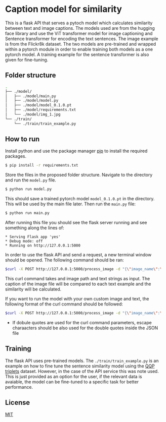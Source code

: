 # Caption model for similarity

This is a flask API that serves a pytoch model which calculates similarity between text and image captions.
The models used are from the hugging face library and use the ViT transformer model for image captioning and Sentence transformer 
for encoding the text sentences.
The image example is from the Flickr8k dataset.
The two models are pre-trained and wrapped within a pytorch module in order to enable training both models as a one pytorch model.
A training example for the sentence transformer is also given for fine-tuning.

## Folder structure

```bash
.
├── ./model/
│   ├── ./model/main.py
│   ├── ./model/model.py
│   ├── ./model/model_0.1.0.pt
│   ├── ./model/requirements.txt
│   └── ./model/img_1.jpg
└── ./train/
    └── ./train/train_example.py
```

## How to run

Install python and use the package manager [pip](https://pip.pypa.io/en/stable/) to install the required packages.

```bash
$ pip install -r requirements.txt
```
Store the files in the proposed folder structure.
Navigate to the directory and run the ```model.py``` file.
```bash
$ python run model.py
```
This should save a trained pytorch model ```model_0.1.0.pt``` in the directory. This will be used by the main file later.
Then run the ```main.py``` file:

```bash
$ python run main.py
```
After running this file you should see the flask server running
and see something along the lines of:
```
* Serving Flask app 'yes'
* Debug mode: off
* Running on http://127.0.0.1:5000
```
In order to use the flask API and send a request, a new terminal window should be opened.
The following command should be ran:

```bash
$curl -X POST http://127.0.0.1:5000/process_image -d "{\"image_name\":\"img_1.jpg\",\"text\":\"Car driving outside,A girl playing tennis,The dog running\"}" -H "Content-Type: application/json"
```

This curl command takes and image path and text strings as input.
The caption of the image file will be compared to each text example and the similarity will be calculated.

If you want to run the model with your own custom image and text, the following format of the curl command should be followed:

```bash
$curl -X POST http://127.0.0.1:5000/process_image -d "{\"image_name\":\"<path_to_image_file>\",\"text\":\"<Example text 1>,<Example text 2>,<Example text 3>\"}" -H "Content-Type: application/json"
```

* If dobule quotes are used for the curl command parameters, escape charaacters should be also used for the double quotes inside the JSON file


## Training

The flask API uses pre-trained models. The ```./train/train_example.py``` is an example on how to fine tune the sentence similarity model using the [QQP triplets](https://huggingface.co/datasets/embedding-data/QQP_triplets) dataset. However, in the case of the API service this was note used. This is just provided as an option for the user, if the relevant data is avaiable, the model can be fine-tuned to a specific task for better performance.


## License

[MIT](https://choosealicense.com/licenses/mit/)
